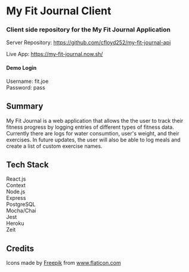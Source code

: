 # My Fit Journal Client
### Client side repository for the My Fit Journal Application

Server Repository: https://github.com/cfloyd252/my-fit-journal-api

Live App: https://my-fit-journal.now.sh/

#### Demo Login   
Username: fit.joe     
Password: pass

## Summary
My Fit Journal is a web application that allows the the user to track their fitness progress by logging entries of different types of 
fitness data. Currently there are logs for water consumtion, user's weight, and their exercises. In future updates, the user will also 
be able to log meals and create a list of custom exercise names.

## Tech Stack

React.js  
Context     
Node.js  
Express  
PostgreSQL  
Mocha/Chai  
Jest  
Heroku  
Zeit 

## Credits
Icons made by <a href="https://www.flaticon.com/authors/freepik" title="Freepik">Freepik</a> from <a href="https://www.flaticon.com/" title="Flaticon"> www.flaticon.com</a>
